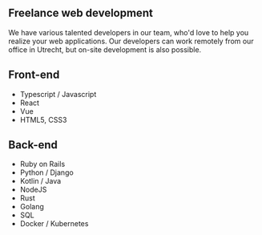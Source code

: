 ## Freelance web development

We have various talented developers in our team, who'd love to help you realize your web applications.
Our developers can work remotely from our office in Utrecht, but on-site development is also possible.

## Front-end

- Typescript / Javascript
- React
- Vue
- HTML5, CSS3

## Back-end

- Ruby on Rails
- Python / Django
- Kotlin / Java
- NodeJS
- Rust
- Golang
- SQL
- Docker / Kubernetes
